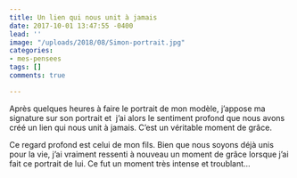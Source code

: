 ```yaml
---
title: Un lien qui nous unit à jamais
date: 2017-10-01 13:47:55 -0400
lead: ''
image: "/uploads/2018/08/Simon-portrait.jpg"
categories:
- mes-pensees
tags: []
comments: true

---
```

Après quelques heures à faire le portrait de mon modèle, j’appose ma signature sur son portrait et  j’ai alors le sentiment profond que nous avons créé un lien qui nous unit à jamais. C’est un véritable moment de grâce.

Ce regard profond est celui de mon fils. Bien que nous soyons déjà unis pour la vie, j’ai vraiment ressenti à nouveau un moment de grâce lorsque j’ai fait ce portrait de lui. Ce fut un moment très intense et troublant…